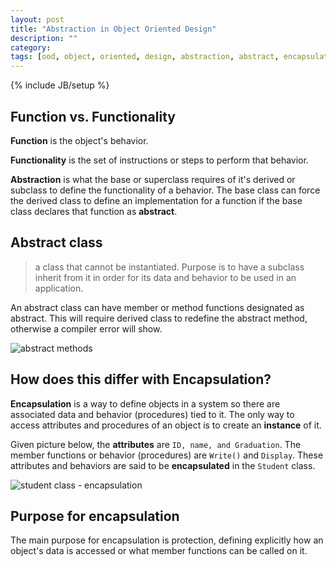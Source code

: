```yaml
---
layout: post
title: "Abstraction in Object Oriented Design"
description: ""
category: 
tags: [ood, object, oriented, design, abstraction, abstract, encapsulation]
---
```

{% include JB/setup %}

## Function vs. Functionality

**Function** is the object's behavior.

**Functionality** is the set of instructions or steps to perform that behavior.

**Abstraction** is what the base or superclass requires of it's derived or subclass to define the functionality of a behavior. The base class can force the derived class to define an implementation for a function if the base class declares that function as **abstract**.

## Abstract class

> a class that cannot be instantiated. Purpose is to have a subclass inherit from it in order for its data and behavior to be used in an application.

An abstract class can have member or method functions designated as abstract. This will require derived class to redefine the abstract method, otherwise a compiler error will show.

![abstract methods](http://f.cl.ly/items/2G3B3t2I2G1X3s0c0f1E/Screen%20Shot%202013-03-25%20at%2011.07.01%20PM.png)


## How does this differ with Encapsulation?

**Encapsulation** is a way to define objects in a system so there are associated data and behavior (procedures) tied to it. The only way to access attributes and procedures of an object is to create an **instance** of it.

Given picture below, the __attributes__ are `ID, name, and Graduation`. The member functions or behavior (procedures) are `Write()` and `Display`. These attributes and behaviors are said to be **encapsulated** in the `Student` class.

![student class - encapsulation](http://f.cl.ly/items/1g3E1A2Z2V112o2K3W1O/Screen%20Shot%202013-03-25%20at%2011.54.45%20PM.png)

## Purpose for encapsulation

The main purpose for encapsulation is protection, defining explicitly how an object's data is accessed or what member functions can be called on it.
